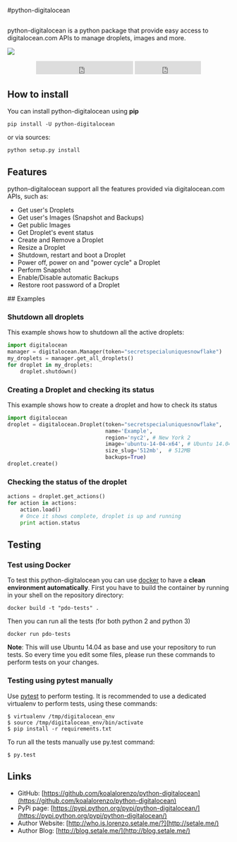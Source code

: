#python-digitalocean
## 

python-digitalocean is a python package that provide easy access to digitalocean.com APIs to manage droplets, images and more.

[![](https://tip4commit.com/projects/897.svg)](https://tip4commit.com/github/koalalorenzo/python-digitalocean)

<div align="center">

<iframe src="http://ghbtns.com/github-btn.html?user=koalalorenzo&repo=python-digitalocean&type=follow&size=large&count=true"
  allowtransparency="true" frameborder="0" scrolling="0" width="220" height="30"></iframe>

<iframe src="http://ghbtns.com/github-btn.html?user=koalalorenzo&repo=python-digitalocean&type=watch&size=large&count=true"
  allowtransparency="true" frameborder="0" scrolling="0" width="150" height="30"></iframe>

</div>

## How to install

You can install python-digitalocean using **pip**

    pip install -U python-digitalocean

or via sources:

    python setup.py install

## Features
python-digitalocean support all the features provided via digitalocean.com APIs, such as:

* Get user's Droplets
* Get user's Images (Snapshot and Backups)
* Get public Images
* Get Droplet's event status
* Create and Remove a Droplet
* Resize a Droplet
* Shutdown, restart and boot a Droplet
* Power off, power on and "power cycle" a Droplet
* Perform Snapshot
* Enable/Disable automatic Backups
* Restore root password of a Droplet


## Examples
### Shutdown all droplets

This example shows how to shutdown all the active droplets:

```python
import digitalocean
manager = digitalocean.Manager(token="secretspecialuniquesnowflake")
my_droplets = manager.get_all_droplets()
for droplet in my_droplets:
    droplet.shutdown()
```

### Creating a Droplet and checking its status

This example shows how to create a droplet and how to check its status

```python
import digitalocean
droplet = digitalocean.Droplet(token="secretspecialuniquesnowflake",
                               name='Example',
                               region='nyc2', # New York 2
                               image='ubuntu-14-04-x64', # Ubuntu 14.04 x64
                               size_slug='512mb',  # 512MB
                               backups=True)
droplet.create()
```

### Checking the status of the droplet
```python
actions = droplet.get_actions()
for action in actions:
    action.load()
    # Once it shows complete, droplet is up and running
    print action.status
```

## Testing

### Test using Docker
To test this python-digitalocean you can use [docker](https://www.docker.com) to have a **clean environment automatically**. First you have to build the container by running in your shell on the repository directory:

    docker build -t "pdo-tests" .

Then you can run all the tests (for both python 2 and python 3)

    docker run pdo-tests

**Note**: This will use Ubuntu 14.04 as base and use your repository to run tests. So every time you edit some files, please run these commands to perform tests on your changes.

### Testing using pytest manually
Use [pytest](http://pytest.org/) to perform testing. It is recommended to use a dedicated virtualenv to perform tests, using these commands:

    $ virtualenv /tmp/digitalocean_env
    $ source /tmp/digitalocean_env/bin/activate
    $ pip install -r requirements.txt

To run all the tests manually use py.test command:

    $ py.test


## Links

  * GitHub: [https://github.com/koalalorenzo/python-digitalocean](https://github.com/koalalorenzo/python-digitalocean)
  * PyPi page: [https://pypi.python.org/pypi/python-digitalocean/](https://pypi.python.org/pypi/python-digitalocean/)
  * Author Website: [http://who.is.lorenzo.setale.me/?](http://setale.me/)
  * Author Blog: [http://blog.setale.me/](http://blog.setale.me/)
